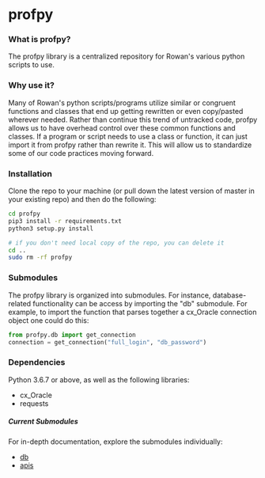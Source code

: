 # profpy
### What is profpy?
The profpy library is a centralized repository for Rowan's various python scripts to use.

### Why use it?
Many of Rowan's python scripts/programs utilize similar or congruent functions and classes that end up getting rewritten or even
copy/pasted wherever needed. Rather than continue this trend of untracked code, profpy allows us to have overhead control over these common functions
and classes. If a program or script needs to use a class or function, it can just import it from profpy rather than rewrite it. This will allow us
to standardize some of our code practices moving forward. 

### Installation
Clone the repo to your machine (or pull down the latest version of master in your existing repo) and then do the following:
```bash
cd profpy
pip3 install -r requirements.txt
python3 setup.py install

# if you don't need local copy of the repo, you can delete it
cd ..
sudo rm -rf profpy
```

### Submodules
The profpy library is organized into submodules. For instance, database-related functionality can be access by importing the 
"db" submodule. For example, to import the function that parses together a cx_Oracle connection object one could do this:

```python
from profpy.db import get_connection
connection = get_connection("full_login", "db_password")
```

### Dependencies
Python 3.6.7 or above, as well as the following libraries:
- cx_Oracle
- requests

##### Current Submodules
For in-depth documentation, explore the submodules individually:
- [db](./profpy/db)
- [apis](./profpy/apis)